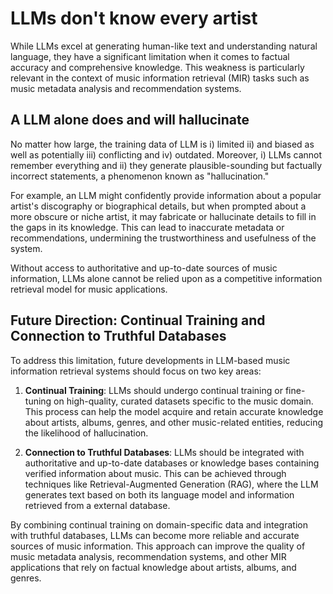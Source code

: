 # LLMs don't know every artist

While LLMs excel at generating human-like text and understanding natural language, they have a significant limitation when it comes to factual accuracy and comprehensive knowledge. This weakness is particularly relevant in the context of music information retrieval (MIR) tasks such as music metadata analysis and recommendation systems.

## A LLM alone does and will hallucinate

No matter how large, the training data of LLM is i) limited ii) and biased as well as potentially iii) conflicting and iv) outdated. Moreover, i) LLMs cannot remember everything and ii) they generate plausible-sounding but factually incorrect statements, a phenomenon known as "hallucination."

For example, an LLM might confidently provide information about a popular artist's discography or biographical details, but when prompted about a more obscure or niche artist, it may fabricate or hallucinate details to fill in the gaps in its knowledge. This can lead to inaccurate metadata or recommendations, undermining the trustworthiness and usefulness of the system.

Without access to authoritative and up-to-date sources of music information, LLMs alone cannot be relied upon as a competitive information retrieval model for music applications.

## Future Direction: Continual Training and Connection to Truthful Databases

To address this limitation, future developments in LLM-based music information retrieval systems should focus on two key areas:

1. **Continual Training**: LLMs should undergo continual training or fine-tuning on high-quality, curated datasets specific to the music domain. This process can help the model acquire and retain accurate knowledge about artists, albums, genres, and other music-related entities, reducing the likelihood of hallucination.

2. **Connection to Truthful Databases**: LLMs should be integrated with authoritative and up-to-date databases or knowledge bases containing verified information about music. This can be achieved through techniques like Retrieval-Augmented Generation (RAG), where the LLM generates text based on both its language model and information retrieved from a external database.

By combining continual training on domain-specific data and integration with truthful databases, LLMs can become more reliable and accurate sources of music information. This approach can improve the quality of music metadata analysis, recommendation systems, and other MIR applications that rely on factual knowledge about artists, albums, and genres.
